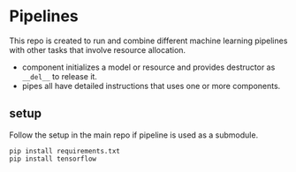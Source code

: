 # Pipelines
This repo is created to run and combine different machine learning pipelines with other tasks that involve resource allocation.
* component initializes a model or resource and provides destructor as `__del__` to release it.
* pipes all have detailed instructions that uses one or more components.
## setup
Follow the setup in the main repo if pipeline is used as a submodule.
```
pip install requirements.txt
pip install tensorflow
```
